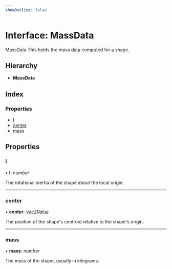```yaml
---
showOutline: false
---
```


# Interface: MassData

MassData This holds the mass data computed for a shape.

## Hierarchy

* **MassData**

## Index

### Properties

* [I](/api/interfaces/massdata#i)
* [center](/api/interfaces/massdata#center)
* [mass](/api/interfaces/massdata#mass)

## Properties

###  I

• **I**: *number*

The rotational inertia of the shape about the local origin.

___

###  center

• **center**: *[Vec2Value](/api/interfaces/vec2value)*

The position of the shape's centroid relative to the shape's origin.

___

###  mass

• **mass**: *number*

The mass of the shape, usually in kilograms.
